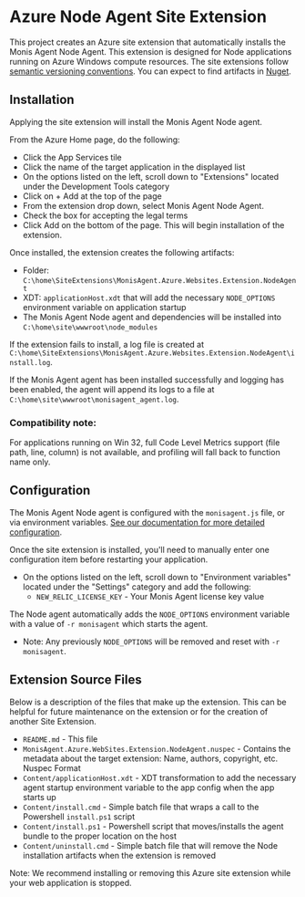 # Azure Node Agent Site Extension

This project creates an Azure site extension that automatically installs the Monis Agent Node Agent. This extension is designed for Node applications running on Azure Windows compute resources. The site extensions follow [semantic versioning conventions](https://semver.org/). You can expect to find artifacts in [Nuget](https://www.nuget.org/). 

## Installation

Applying the site extension will install the Monis Agent Node agent. 

From the Azure Home page, do the following:
- Click the App Services tile
- Click the name of the target application in the displayed list
- On the options listed on the left, scroll down to "Extensions" located under the Development Tools category
- Click on + Add at the top of the page
- From the extension drop down, select Monis Agent Node Agent. 
- Check the box for accepting the legal terms
- Click Add on the bottom of the page. This will begin installation of the extension.

Once installed, the extension creates the following artifacts:

- Folder: `C:\home\SiteExtensions\MonisAgent.Azure.Websites.Extension.NodeAgent`
- XDT: `applicationHost.xdt` that will add the necessary `NODE_OPTIONS` environment variable on application startup
- The Monis Agent Node agent and dependencies will be installed into `C:\home\site\wwwroot\node_modules`

If the extension fails to install, a log file is created at `C:\home\SiteExtensions\MonisAgent.Azure.Websites.Extension.NodeAgent\install.log`.

If the Monis Agent agent has been installed successfully and logging has been enabled, the agent will append its logs to a file at `C:\home\site\wwwroot\monisagent_agent.log`.

### Compatibility note: 

For applications running on Win 32, full Code Level Metrics support (file path, line, column) is not available, and profiling will fall back to function name only. 

## Configuration
The Monis Agent Node agent is configured with the `monisagent.js` file, or via environment variables. [See our documentation for more detailed configuration](https://docs.monisagent.com/docs/apm/agents/nodejs-agent/installation-configuration/nodejs-agent-configuration/).

Once the site extension is installed, you'll need to manually enter one configuration item before restarting your application.
  - On the options listed on the left, scroll down to "Environment variables" located under the "Settings" category and add the following:
    - `NEW_RELIC_LICENSE_KEY` - Your Monis Agent license key value

The Node agent automatically adds the `NODE_OPTIONS` environment variable with a value of `-r monisagent` which starts the agent. 
  - Note: Any previously `NODE_OPTIONS` will be removed and reset with `-r monisagent`. 

## Extension Source Files
Below is a description of the files that make up the extension. This can be helpful for future maintenance on the extension or for the creation of another Site Extension.

  - `README.md` - This file
  - `MonisAgent.Azure.WebSites.Extension.NodeAgent.nuspec` - Contains the metadata about the target extension: Name, authors, copyright, etc. Nuspec Format
  - `Content/applicationHost.xdt` - XDT transformation to add the necessary agent startup environment variable to the app config when the app starts up
  - `Content/install.cmd` - Simple batch file that wraps a call to the Powershell `install.ps1` script
  - `Content/install.ps1` - Powershell script that moves/installs the agent bundle to the proper location on the host
  - `Content/uninstall.cmd` - Simple batch file that will remove the Node installation artifacts when the extension is removed

Note: We recommend installing or removing this Azure site extension while your web application is stopped.   
